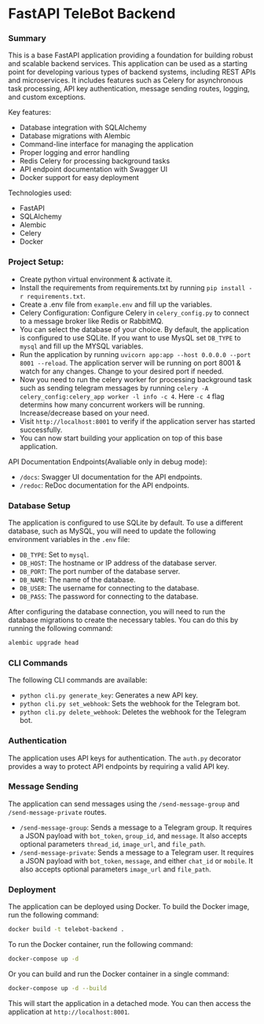 # FastAPI TeleBot Backend

### Summary

This is a base FastAPI application providing a foundation for building robust and scalable backend services. This application can be used as a starting point for developing various types of backend systems, including REST APIs and microservices. It includes features such as Celery for asynchronous task processing, API key authentication, message sending routes, logging, and custom exceptions.

Key features:

- Database integration with SQLAlchemy
- Database migrations with Alembic
- Command-line interface for managing the application
- Proper logging and error handling
- Redis Celery for processing background tasks
- API endpoint documentation with Swagger UI
- Docker support for easy deployment

Technologies used:

- FastAPI
- SQLAlchemy
- Alembic
- Celery
- Docker

### Project Setup:

- Create python virtual environment & activate it.
- Install the requirements from requirements.txt by running `pip install -r requirements.txt`.
- Create a .env file from `example.env` and fill up the variables.
- Celery Configuration: Configure Celery in `celery_config.py` to connect to a message broker like Redis or RabbitMQ.
- You can select the database of your choice. By default, the application is configured to use SQLite. If you want to use MysQL set `DB_TYPE` to `mysql` and fill up the MYSQL variables.
- Run the application by running `uvicorn app:app --host 0.0.0.0 --port 8001 --reload`. The application server will be running on port 8001 & watch for any changes. Change to your desired port if needed.
- Now you need to run the celery worker for processing background task such as sending telegram messages by running `celery -A celery_config:celery_app worker -l info -c 4`. Here `-c 4` flag determins how many concurrent workers will be running. Increase/decrease based on your need.
- Visit `http://localhost:8001` to verify if the application server has started successfully.
- You can now start building your application on top of this base application.

API Documentation Endpoints(Avaliable only in debug mode):
- `/docs`: Swagger UI documentation for the API endpoints.
- `/redoc`: ReDoc documentation for the API endpoints.

### Database Setup

The application is configured to use SQLite by default. To use a different database, such as MySQL, you will need to update the following environment variables in the `.env` file:

- `DB_TYPE`: Set to `mysql`.
- `DB_HOST`: The hostname or IP address of the database server.
- `DB_PORT`: The port number of the database server.
- `DB_NAME`: The name of the database.
- `DB_USER`: The username for connecting to the database.
- `DB_PASS`: The password for connecting to the database.

After configuring the database connection, you will need to run the database migrations to create the necessary tables. You can do this by running the following command:

```bash
alembic upgrade head
```

### CLI Commands

The following CLI commands are available:

*   `python cli.py generate_key`: Generates a new API key.
*   `python cli.py set_webhook`: Sets the webhook for the Telegram bot.
*   `python cli.py delete_webhook`: Deletes the webhook for the Telegram bot.


### Authentication

The application uses API keys for authentication. The `auth.py` decorator provides a way to protect API endpoints by requiring a valid API key.

### Message Sending

The application can send messages using the `/send-message-group` and `/send-message-private` routes.

-   `/send-message-group`: Sends a message to a Telegram group. It requires a JSON payload with `bot_token`, `group_id`, and `message`. It also accepts optional parameters `thread_id`, `image_url`, and `file_path`.
-   `/send-message-private`: Sends a message to a Telegram user. It requires a JSON payload with `bot_token`, `message`, and either `chat_id` or `mobile`. It also accepts optional parameters `image_url` and `file_path`.

### Deployment

The application can be deployed using Docker. To build the Docker image, run the following command:

```bash
docker build -t telebot-backend .
```

To run the Docker container, run the following command:

```bash
docker-compose up -d
```

Or you can build and run the Docker container in a single command:

```bash
docker-compose up -d --build
```

This will start the application in a detached mode. You can then access the application at `http://localhost:8001`.
